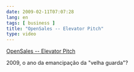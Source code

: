 ```yaml
---
date: 2009-02-11T07:07:28
lang: en
tags: [ business ]
title: "OpenSales -- Elevator Pitch"
type: video
---
```


[OpenSales -- Elevator Pitch](http://blog.juntoos.com.br/juntoos.php/2008/12/01/opensales-elevator-pitch)

2009, o ano da emancipação da "velha guarda"?
